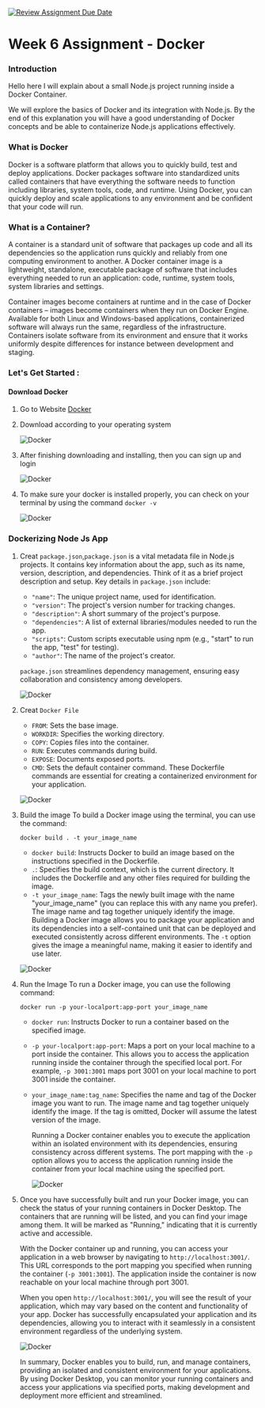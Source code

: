 [![Review Assignment Due Date](https://classroom.github.com/assets/deadline-readme-button-24ddc0f5d75046c5622901739e7c5dd533143b0c8e959d652212380cedb1ea36.svg)](https://classroom.github.com/a/nj7iw4Wb)

# Week 6 Assignment - Docker

### Introduction
Hello here I will explain about a small Node.js project running inside a Docker Container.

We will explore the basics of Docker and its integration with Node.js. By the end of this explanation you will have a good understanding of Docker concepts and be able to containerize Node.js applications effectively.

### What is Docker
Docker is a software platform that allows you to quickly build, test and deploy applications. Docker packages software into standardized units called containers that have everything the software needs to function including libraries, system tools, code, and runtime. Using Docker, you can quickly deploy and scale applications to any environment and be confident that your code will run.

### What is a Container?
A container is a standard unit of software that packages up code and all its dependencies so the application runs quickly and reliably from one computing environment to another. A Docker container image is a lightweight, standalone, executable package of software that includes everything needed to run an application: code, runtime, system tools, system libraries and settings.

Container images become containers at runtime and in the case of Docker containers – images become containers when they run on Docker Engine. Available for both Linux and Windows-based applications, containerized software will always run the same, regardless of the infrastructure. Containers isolate software from its environment and ensure that it works uniformly despite differences for instance between development and staging.

### Let's Get Started :
#### Download Docker
  1. Go to Website [Docker](https://www.docker.com/)
  2. Download according to your operating system
     
     ![Docker](Asset%20Image/Docker.png)
  3. After finishing downloading and installing, then you can sign up and login

     ![Docker](Asset%20Image/Login.png)
  4. To make sure your docker is installed properly, you can check on your terminal by using the command `docker -v`

     ![Docker](Asset%20Image/Docker%20V.png)
### Dockerizing Node Js App
  1. Creat `package.json`,`package.json` is a vital metadata file in Node.js projects. It contains key information about the app, such as its
     name, version, description, and dependencies. Think of it as a brief project description and setup.
     Key details in `package.json` include:
     - `"name"`: The unique project name, used for identification.
     - `"version"`: The project's version number for tracking changes.
     - `"description"`: A short summary of the project's purpose.
     - `"dependencies"`: A list of external libraries/modules needed to run the app.
     - `"scripts"`: Custom scripts executable using npm (e.g., "start" to run the app, "test" for testing).
     - `"author"`: The name of the project's creator.

     `package.json` streamlines dependency management, ensuring easy collaboration and consistency among developers.

     ![Docker](Asset%20Image/Json.png)

  2. Creat `Docker File`
     - `FROM`: Sets the base image.
     - `WORKDIR`: Specifies the working directory.
     - `COPY`: Copies files into the container.
     - `RUN`: Executes commands during build.
     - `EXPOSE`: Documents exposed ports.
     - `CMD`: Sets the default container command.
     These Dockerfile commands are essential for creating a containerized environment for your application.
     
     ![Docker](Asset%20Image/DockerFile.png)
  
  3. Build the image 
     To build a Docker image using the terminal, you can use the command:
     ```
     docker build . -t your_image_name
     ```
    
      - `docker build`: Instructs Docker to build an image based on the instructions specified in the Dockerfile.
      - `.`: Specifies the build context, which is the current directory. It includes the Dockerfile and any other files required for building the image.
      - `-t your_image_name`: Tags the newly built image with the name "your_image_name" (you can replace this with any name you prefer). The image name and tag together
         uniquely identify the image.
      Building a Docker image allows you to package your application and its dependencies into a self-contained unit that can be deployed and executed consistently             across different environments. The `-t` option gives the image a meaningful name, making it easier to identify and use later.
     
      ![Docker](Asset%20Image/Build.png)

   4. Run the Image
      To run a Docker image, you can use the following command:
      ```
      docker run -p your-localport:app-port your_image_name
      ```

      - `docker run`: Instructs Docker to run a container based on the specified image.
      - `-p your-localport:app-port`: Maps a port on your local machine to a port inside the container. This allows you to access the application running inside the
        container through the specified local port. For example, `-p 3001:3001` maps port 3001 on your local machine to port 3001 inside the container.
      - `your_image_name:tag_name`: Specifies the name and tag of the Docker image you want to run. The image name and tag together uniquely identify the image. If the
        tag is omitted, Docker will assume the latest version of the image.

        Running a Docker container enables you to execute the application within an isolated environment with its dependencies, ensuring consistency across different
        systems. The port mapping with the `-p` option allows you to access the application running inside the container from your local machine using the specified port.

        ![Docker](Asset%20Image/Running.png)

   5. Once you have successfully built and run your Docker image, you can check the status of your running containers in Docker Desktop. The containers that are running
      will be listed, and you can find your image among them. It will be marked as "Running," indicating that it is currently active and accessible.

      With the Docker container up and running, you can access your application in a web browser by navigating to `http://localhost:3001/`. This URL corresponds to the
      port mapping you specified when running the container (`-p 3001:3001`). The application inside the container is now reachable on your local machine through port
      3001.
      
      When you open `http://localhost:3001/`, you will see the result of your application, which may vary based on the content and functionality of your app. Docker has
      successfully encapsulated your application and its dependencies, allowing you to interact with it seamlessly in a consistent environment regardless of the
      underlying system.

      ![Docker](Asset%20Image/Result.png)

      In summary, Docker enables you to build, run, and manage containers, providing an isolated and consistent environment for your applications. By using Docker
      Desktop, you can monitor your running containers and access your applications via specified ports, making development and deployment more efficient and
      streamlined.
